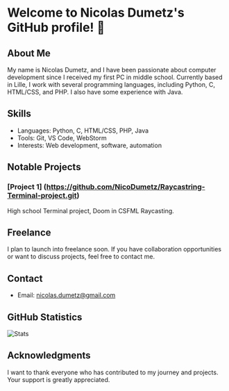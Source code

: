 # Welcome to Nicolas Dumetz's GitHub profile! 👋

## About Me
My name is Nicolas Dumetz, and I have been passionate about computer development since I received my first PC in middle school. Currently based in Lille, I work with several programming languages, including Python, C, HTML/CSS, and PHP. I also have some experience with Java.

## Skills
- Languages: Python, C, HTML/CSS, PHP, Java
- Tools: Git, VS Code, WebStorm
- Interests: Web development, software, automation

## Notable Projects
### [Project 1] (https://github.com/NicoDumetz/Raycastring-Terminal-project.git)
  High school Terminal project, Doom in CSFML Raycasting.

## Freelance
I plan to launch into freelance soon. If you have collaboration opportunities or want to discuss projects, feel free to contact me.

## Contact
- Email: nicolas.dumetz@gmail.com

## GitHub Statistics
![Stats](https://github-readme-stats.vercel.app/api?username=YourUsername&show_icons=true&theme=radical)

## Acknowledgments
I want to thank everyone who has contributed to my journey and projects. Your support is greatly appreciated.
